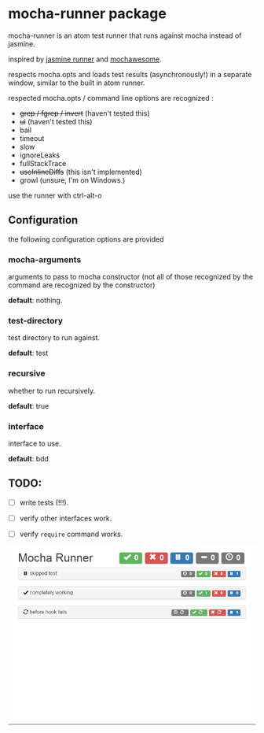 # mocha-runner package

mocha-runner is an atom test runner that runs against mocha instead of jasmine.

inspired by [jasmine runner](https://github.com/nathansobo/atom-jasmine-runner/) and [mochawesome](https://github.com/adamgruber/mochawesome/).

respects mocha.opts and loads test results (asynchronously!) in a separate window, similar to the built in atom runner.

respected mocha.opts / command line options are recognized :

- ~~grep / fgrep / invert~~ (haven't tested this)
- ~~ui~~ (haven't tested this)
- bail
- timeout
- slow
- ignoreLeaks
- fullStackTrace
- ~~useInlineDiffs~~ (this isn't implemented)
- growl (unsure, I'm on Windows.)

use the runner with ctrl-alt-o

## Configuration

the following configuration options are provided

### mocha-arguments

arguments to pass to mocha constructor (not all of those recognized by the command are recognized by the constructor)

**default**: nothing.

### test-directory

test directory to run against.

**default**: test

### recursive

whether to run recursively.

**default**: true

### interface

interface to use.

**default**: bdd

## TODO:

- [ ] write tests (!!!).
- [ ] verify other interfaces work.
- [ ] verify `require` command works.


![A screenshot of your package](screencast.gif)
